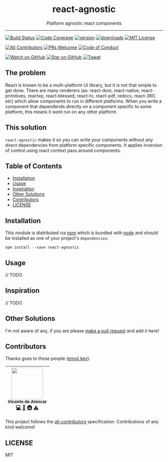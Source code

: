 <div align="center">
<h1>react-agnostic</h1>

<p>Platform agnostic react components</p>
</div>

<hr />

[![Build Status][build-badge]][build]
[![Code Coverage][coverage-badge]][coverage]
[![version][version-badge]][package]
[![downloads][downloads-badge]][npmtrends]
[![MIT License][license-badge]][license]

[![All Contributors](https://img.shields.io/badge/all_contributors-1-orange.svg?style=flat-square)](#contributors)
[![PRs Welcome][prs-badge]][prs]
[![Code of Conduct][coc-badge]][coc]

[![Watch on GitHub][github-watch-badge]][github-watch]
[![Star on GitHub][github-star-badge]][github-star]
[![Tweet][twitter-badge]][twitter]

## The problem

React is known to be a multi-platform UI library, but it is not that simple to get done. There are many renderers (as: react-dom, react-native, react-primitives, reactxp, react-blessed, react-tv, react-pdf, redocx, react-360, etc) which allow components to run in different platforms. When you write a component that dependends directly on a component specific to some platform, this means it wont run on any other platform.

## This solution

`react-agnostic` makes it so you can write your components without any direct dependencies from platform specific components. It applies inversion of control using react context pass around components.

## Table of Contents

<!-- START doctoc generated TOC please keep comment here to allow auto update -->
<!-- DON'T EDIT THIS SECTION, INSTEAD RE-RUN doctoc TO UPDATE -->

- [Installation](#installation)
- [Usage](#usage)
- [Inspiration](#inspiration)
- [Other Solutions](#other-solutions)
- [Contributors](#contributors)
- [LICENSE](#license)

<!-- END doctoc generated TOC please keep comment here to allow auto update -->

## Installation

This module is distributed via [npm][npm] which is bundled with [node][node] and
should be installed as one of your project's `dependencies`:

```
npm install --save react-agnostic
```

## Usage

// TODO

## Inspiration

// TODO

## Other Solutions

I'm not aware of any, if you are please [make a pull request][prs] and add it
here!

## Contributors

Thanks goes to these people ([emoji key][emojis]):

<!-- ALL-CONTRIBUTORS-LIST:START - Do not remove or modify this section -->
<!-- prettier-ignore -->
| [<img src="https://avatars.githubusercontent.com/u/1762868?v=3" width="100px;"/><br /><sub><b>Vicente de Alencar</b></sub>](https://vicentedealencar.com)<br />[💻](https://github.com/vicentedealencar/react-agnostic/commits?author=vicentedealencar "Code") [📖](https://github.com/vicentedealencar/react-agnostic/commits?author=vicentedealencar "Documentation") [🚇](#infra-vicentedealencar "Infrastructure (Hosting, Build-Tools, etc)") [⚠️](https://github.com/vicentedealencar/react-agnostic/commits?author=vicentedealencar "Tests") |
| :---: |

<!-- ALL-CONTRIBUTORS-LIST:END -->

This project follows the [all-contributors][all-contributors] specification.
Contributions of any kind welcome!

## LICENSE

MIT

[npm]: https://www.npmjs.com/
[node]: https://nodejs.org
[build-badge]: https://img.shields.io/travis/vicentedealencar/react-agnostic.svg?style=flat-square
[build]: https://travis-ci.org/vicentedealencar/react-agnostic
[coverage-badge]: https://img.shields.io/codecov/c/github/vicentedealencar/react-agnostic.svg?style=flat-square
[coverage]: https://codecov.io/github/vicentedealencar/react-agnostic
[version-badge]: https://img.shields.io/npm/v/react-agnostic.svg?style=flat-square
[package]: https://www.npmjs.com/package/react-agnostic
[downloads-badge]: https://img.shields.io/npm/dm/react-agnostic.svg?style=flat-square
[npmtrends]: http://www.npmtrends.com/react-agnostic
[license-badge]: https://img.shields.io/npm/l/react-agnostic.svg?style=flat-square
[license]: https://github.com/vicentedealencar/react-agnostic/blob/master/LICENSE
[prs-badge]: https://img.shields.io/badge/PRs-welcome-brightgreen.svg?style=flat-square
[prs]: http://makeapullrequest.com
[donate-badge]: https://img.shields.io/badge/$-support-green.svg?style=flat-square
[coc-badge]: https://img.shields.io/badge/code%20of-conduct-ff69b4.svg?style=flat-square
[coc]: https://github.com/vicentedealencar/react-agnostic/blob/master/other/CODE_OF_CONDUCT.md
[github-watch-badge]: https://img.shields.io/github/watchers/vicentedealencar/react-agnostic.svg?style=social
[github-watch]: https://github.com/vicentedealencar/react-agnostic/watchers
[github-star-badge]: https://img.shields.io/github/stars/vicentedealencar/react-agnostic.svg?style=social
[github-star]: https://github.com/vicentedealencar/react-agnostic/stargazers
[twitter]: https://twitter.com/intent/tweet?text=Check%20out%20react-agnostic%20by%20%40vicentedealencar%20https%3A%2F%2Fgithub.com%2Fvicentedealencar%2Freact-agnostic%20%F0%9F%91%8D
[twitter-badge]: https://img.shields.io/twitter/url/https/github.com/vicentedealencar/react-agnostic.svg?style=social
[emojis]: https://github.com/kentcdodds/all-contributors#emoji-key
[all-contributors]: https://github.com/kentcdodds/all-contributors
